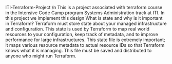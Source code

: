 ITI-Terraform-Project /n
This is a project associated with terraform course in the Intensive Code Camp program Systems Administration track at ITI.
In this project we implement this design
What is state and why is it important in Terraform?
Terraform must store state about your managed infrastructure and configuration. This state is used by Terraform to map real world resources to your configuration, keep track of metadata, and to improve performance for large infrastructures. This state file is extremely important; it maps various resource metadata to actual resource IDs so that Terraform knows what it is managing. This file must be saved and distributed to anyone who might run Terraform.
